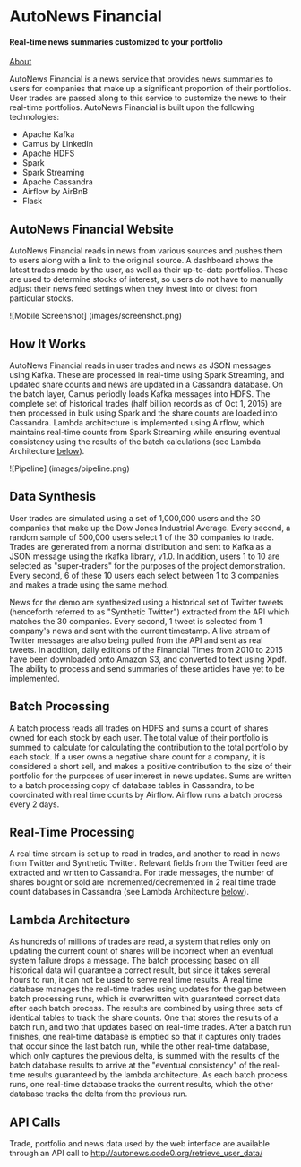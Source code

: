 # AutoNews Financial
#### Real-time news summaries customized to your portfolio

[About](https://docs.google.com/presentation/d/1D6ekhNEtB4NEr30Dc4DmWdgrs14BERqHAFnq8Bvl9bo/pub?start=false&loop=false&delayms=30000#slide=id.p3)

AutoNews Financial is a news service that provides news summaries to users for companies that make up a significant proportion of their portfolios. User trades are passed along to this service to customize the news to their real-time portfolios. AutoNews Financial is built upon the following technologies:

- Apache Kafka
- Camus by LinkedIn
- Apache HDFS
- Spark
- Spark Streaming
- Apache Cassandra
- Airflow by AirBnB
- Flask

## AutoNews Financial Website

AutoNews Financial reads in news from various sources and pushes them to users along with a link to the original source. A dashboard shows the latest trades made by the user, as well as their up-to-date portfolios. These are used to determine stocks of interest, so users do not have to manually adjust their news feed settings when they invest into or divest from particular stocks.

![Mobile Screenshot] (images/screenshot.png)

## How It Works

AutoNews Financial reads in user trades and news as JSON messages using Kafka. These are processed in real-time using Spark Streaming, and updated share counts and news are updated in a Cassandra database. On the batch layer, Camus periodly loads Kafka messages into HDFS. The complete set of historical trades (half billion records as of Oct 1, 2015) are then processed in bulk using Spark and the share counts are loaded into Cassandra. Lambda architecture is implemented using Airflow, which maintains real-time counts from Spark Streaming while ensuring eventual consistency using the results of the batch calculations (see Lambda Architecture [below](#lambda-architecture)).

![Pipeline] (images/pipeline.png)

## Data Synthesis

User trades are simulated using a set of 1,000,000 users and the 30 companies that make up the Dow Jones Industrial Average. Every second, a random sample of 500,000 users select 1 of the 30 companies to trade. Trades are generated from a normal distribution and sent to Kafka as a JSON message using the rkafka library, v1.0. In addition, users 1 to 10 are selected as "super-traders" for the purposes of the project demonstration. Every second, 6 of these 10 users each select between 1 to 3 companies and makes a trade using the same method.

News for the demo are synthesized using a historical set of Twitter tweets (henceforth referred to as "Synthetic Twitter") extracted from the API which matches the 30 companies. Every second, 1 tweet is selected from 1 company's news and sent with the current timestamp. A live stream of Twitter messages are also being pulled from the API and sent as real tweets. In addition, daily editions of the Financial Times from 2010 to 2015 have been downloaded onto Amazon S3, and converted to text using Xpdf. The ability to process and send summaries of these articles have yet to be implemented.

## Batch Processing

A batch process reads all trades on HDFS and sums a count of shares owned for each stock by each user. The total value of their portfolio is summed to calculate for calculating the contribution to the total portfolio by each stock. If a user owns a negative share count for a company, it is considered a short sell, and makes a positive contribution to the size of their portfolio for the purposes of user interest in news updates. Sums are written to a batch processing copy of database tables in Cassandra, to be coordinated with real time counts by Airflow. Airflow runs a batch process every 2 days.

## Real-Time Processing

A real time stream is set up to read in trades, and another to read in news from Twitter and Synthetic Twitter. Relevant fields from the Twitter feed are extracted and written to Cassandra. For trade messages, the number of shares bought or sold are incremented/decremented in 2 real time trade count databases in Cassandra (see Lambda Architecture [below](#lambda-architecture)).

## Lambda Architecture

As hundreds of millions of trades are read, a system that relies only on updating the current count of shares will be incorrect when an eventual system failure drops a message. The batch processing based on all historical data will guarantee a correct result, but since it takes several hours to run, it can not be used to serve real time results. A real time database manages the real-time trades using updates for the gap between batch processing runs, which is overwritten with guaranteed correct data after each batch process. The results are combined by using three sets of identical tables to track the share counts. One that stores the results of a batch run, and two that updates based on real-time trades. After a batch run finishes, one real-time database is emptied so that it captures only trades that occur since the last batch run, while the other real-time database, which only captures the previous delta, is summed with the results of the batch database results to arrive at the "eventual consistency" of the real-time results guaranteed by the lambda architecture. As each batch process runs, one real-time database tracks the current results, which the other database tracks the delta from the previous run.

## API Calls

Trade, portfolio and news data used by the web interface are available through an API call to http://autonews.code0.org/retrieve_user_data/<userid>
